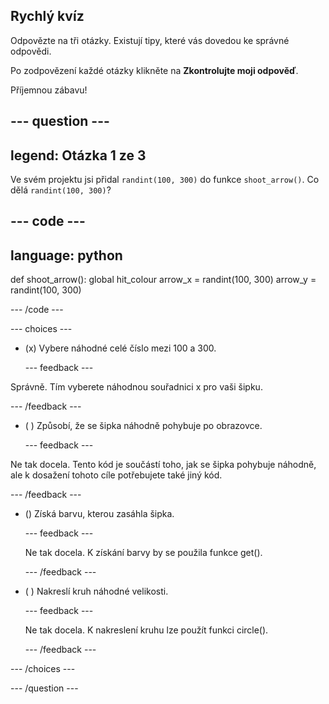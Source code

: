 ## Rychlý kvíz

Odpovězte na tři otázky. Existují tipy, které vás dovedou ke správné odpovědi.

Po zodpovězení každé otázky klikněte na **Zkontrolujte moji odpověď**.

Příjemnou zábavu!

--- question ---
---
legend: Otázka 1 ze 3
---
Ve svém projektu jsi přidal `randint(100, 300)` do funkce `shoot_arrow()`. Co dělá `randint(100, 300)`?

--- code ---
---
language: python
---

def shoot_arrow(): global hit_colour arrow_x = randint(100, 300) arrow_y = randint(100, 300)

--- /code ---

--- choices ---

- (x) Vybere náhodné celé číslo mezi 100 a 300.

  --- feedback ---

Správně. Tím vyberete náhodnou souřadnici x pro vaši šipku.

  --- /feedback ---

- ( ) Způsobí, že se šipka náhodně pohybuje po obrazovce.

  --- feedback ---

Ne tak docela. Tento kód je součástí toho, jak se šipka pohybuje náhodně, ale k dosažení tohoto cíle potřebujete také jiný kód.

  --- /feedback ---

- () Získá barvu, kterou zasáhla šipka.

  --- feedback ---

  Ne tak docela. K získání barvy by se použila funkce get().

  --- /feedback ---

- ( ) Nakreslí kruh náhodné velikosti.

  --- feedback ---

  Ne tak docela. K nakreslení kruhu lze použít funkci circle().

  --- /feedback ---

--- /choices ---

--- /question ---
